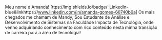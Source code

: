 <!--
**aMandyDev/aMandyDev** is a ✨ _special_ ✨ repository because its `README.md` (this file) appears on your GitHub profile.

Here are some ideas to get you started:

- 🔭 I’m currently working on ...
- 🌱 I’m currently learning ...
- 👯 I’m looking to collaborate on ...
- 🤔 I’m looking for help with ...
- 💬 Ask me about ...
- 📫 How to reach me: ...
- 😄 Pronouns: ...
- ⚡ Fun fact: ...
-->
Meu nome é Amanda! 
[ttps://img.shields.io/badge/-LinkedIn-blue&linkhttps://www.linkedin.com/in/amanda-gomes-60740b6a]
Os mais chegados me chamam de Mandy, 
Sou Estudante de Análise e Desenvolvimento de Sistemas na Faculdade Impacta de  Tecnologia, 
onde venho adquiriando conhecimento com rico conteúdo nesta minha transição de carreira para 
a área de tecnologia! 

